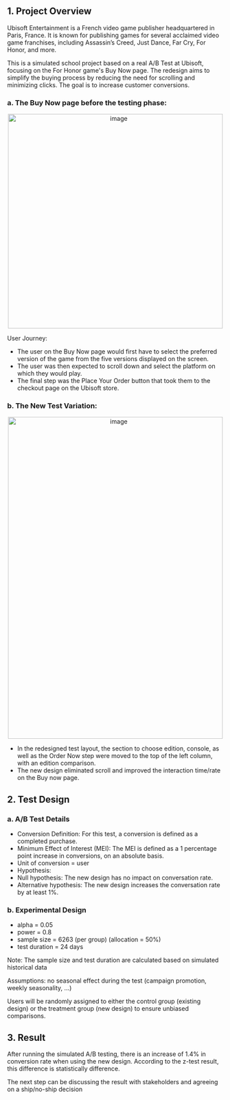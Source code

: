 ## 1. Project Overview

Ubisoft Entertainment is a French video game publisher headquartered in Paris, France. It is known for publishing games for several acclaimed video game franchises, including Assassin’s Creed, Just Dance, Far Cry, For Honor, and more.

This is a simulated school project based on a real A/B Test at Ubisoft, focusing on the For Honor game's Buy Now page. The redesign aims to simplify the buying process by reducing the need for scrolling and minimizing clicks. The goal is to increase customer conversions.

### a. The Buy Now page before the testing phase:

<p align="center">
  <img width="500" height="500" alt="image" src="https://github.com/user-attachments/assets/0569e536-4095-4984-8a9e-8bc3c4b51429" />
</p>

User Journey:
- The user on the Buy Now page would first have to select the preferred version of the game from the five versions displayed on the screen.
- The user was then expected to scroll down and select the platform on which they would play.
- The final step was the Place Your Order button that took them to the checkout page on the Ubisoft store.

### b. The New Test Variation:

<p align="center">
<img width="500" height="750" alt="image" src="https://github.com/user-attachments/assets/98a2f95f-218a-4b9e-a6e6-16f77c9ae4d4" />
</p>

- In the redesigned test layout, the section to choose edition, console, as well as the Order Now step were moved to the top of the left column, with an edition comparison.
- The new design eliminated scroll and improved the interaction time/rate on the Buy now page.

## 2. Test Design
### a. A/B Test Details
- Conversion Definition: For this test, a conversion is defined as a completed purchase.
- Minimum Effect of Interest (MEI): The MEI is defined as a 1 percentage point increase in conversions, on an absolute basis.
- Unit of conversion = user
- Hypothesis:
-   Null hypothesis: The new design has no impact on conversation rate.
-   Alternative hypothesis: The new design increases the conversation rate by at least 1%.


### b. Experimental Design
- alpha = 0.05
- power = 0.8
- sample size = 6263 (per group) (allocation = 50%)
- test duration = 24 days

Note: The sample size and test duration are calculated based on simulated historical data

Assumptions: no seasonal effect during the test (campaign promotion, weekly seasonality, …)

Users will be randomly assigned to either the control group (existing design) or the treatment group (new design) to ensure unbiased comparisons.

## 3. Result
After running the simulated A/B testing, there is an increase of 1.4% in conversion rate when using the new design. According to the z-test result, this difference is statistically difference.

The next step can be discussing the result with stakeholders and agreeing on a ship/no-ship decision

